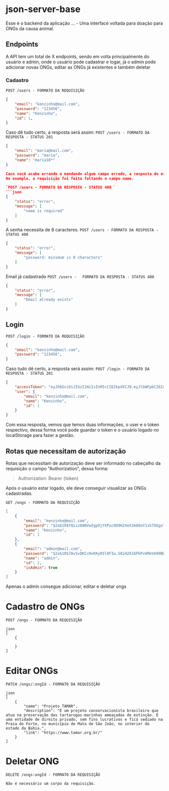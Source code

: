 # json-server-base

Esse é o backend da aplicação ... - Uma interface voltada para doação para ONGs da causa animal.

## Endpoints
A API tem um total de X endpoints, sendo em volta principalmente do usuário e admin, onde o usuário pode cadastrar e logar, já o admin pode adicionar novas ONGs, editar as ONGs já existentes e também deletar

### Cadastro
`POST /users - FORMATO DA REQUISIÇÃO`
```json
{
    "email": "kenzinho@mail.com",
    "password": "123456",
    "name": "Kenzinho",
    "id": 1,
}
```
Caso dê tudo certo, a resposta será assim:
`POST /users - FORMATO DA RESPOSTA - STATUS 201`
``` json
{
    "email": "maria@mail.com",
    "password": "maria",
    "name": "maria10*"
}

Caso você acabe errando e mandando algum campo errado, a resposta do erro será assim:
No exemplo, a requisição foi feita faltando o campo name.

`POST /users - FORMATO DA RESPOSTA - STATUS 400 `
```json
{
    "status": "error",
    "message": [
        "name is required"
    ]
}
```

A senha necessita de 8 caracteres.
`POST /users - FORMATO DA RESPOSTA - STATUS 400`

```json
{
    "status": "error",
    "message": [
        "password: minimum is 8 characters"
    ]
}
```

Email já cadastrado
`POST /users - `
`` FORMATO DA RESPOSTA - STATUS 400``
```json
{
    "status": "error",
    "message": [
        "Email already exists"
    ]
}
```
## Login
`POST /login - FORMATO DA REQUISIÇÃO`
```json
{
    "email": "kenzinho@mail.com",
    "password": "123456",
}
```

Caso tudo dê certo, a resposta será assim:
`POST /login - FORMATO DA RESPOSTA - STATUS 201`
``` json
{
	"accessToken": "eyJhbGciOiJIUzI1NiIsInR5cCI6IkpXVCJ9.eyJlbWFpbCI6ImtlbnppbmhvQG1haWwuY29tIiwiaWF0IjoxNjgyNTQ0NzYwLCJleHAiOjE2ODI1NDgzNjAsInN1YiI6IjEifQ.6s9HJpiHPhxrJ7dIJeukxhgfmo73EaPF0LXXE7HD5dY",
	"user": {
		"email": "kenzinho@mail.com",
		"name": "Kenzinho",
		"id": 1
	}
}
```

Com essa resposta, vemos que temos duas informações, o user e o token respectivo, dessa forma você pode guardar o token e o usuário logado no localStorage para fazer a gestão.

## Rotas que necessitam de autorização

Rotas que necessitam de autorização deve ser informado no cabeçalho da requisição o campo "Authorization", dessa forma:
> Authorization: Bearer {token}

Após o usuário estar logado, ele deve conseguir visualizar as ONGs cadastradas.

`GET /ongs - FORMATO DA REQUISIÇÃO`
```json
[
	{
		"email": "kenzinho@mail.com",
		"password": "$2a$10$YQiiz0ANVwIgpOjYXPxc0O9H2XeX3m8OoY1xk7OGgxTnOJnsZU7FO",
		"name": "Kenzinho",
		"id": 1
	},
	{
		"email": "admin@mail.com",
		"password": "$2a$10$7AvSvQKCcHvKKy03l0FIw.S0iH2616PkPv6MeVm99BW.fVOppk/r.",
		"name": "admin",
		"id": 2,
		"isAdmin": true
	}
]
```

Apenas o admin consegue adicionar, editar e deletar ongs

# Cadastro de ONGs
`POST /ongs - FORMATO DA REQUISIÇÃO`
```
json
[
    {
        
    }
]

```

# Editar ONGs
`PATCH /ongs/:ongId - FORMATO DA REQUISIÇÃO`
```
json
[
    {
        "name": "Projeto TAMAR",
        "description": "É um projeto conservacionista brasileiro que atua na preservação das tartarugas-marinhas ameaçadas de extinção. É uma entidade de direito privado, sem fins lucrativos e fica sediado na Praia do Forte, no município de Mata de São João, no interior do estado da Bahia.",
        "link": "https://www.tamar.org.br/" 
    }
]
```
# Deletar ONG
`DELETE /ongs:ongId - FORMATO DA REQUISIÇÃO`
```
Não é necessário um corpo da requisição.
```
